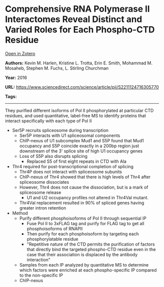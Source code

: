 # Comprehensive RNA Polymerase II Interactomes Reveal Distinct and Varied Roles for Each Phospho-CTD Residue
[Open in Zotero](zotero://select/items/@HarlenEtAl_2016a)

**Authors:** Kevin M. Harlen, Kristine L. Trotta, Erin E. Smith, Mohammad M. Mosaheb, Stephen M. Fuchs, L. Stirling Churchman

**Year:** 2016

**URL:** https://www.sciencedirect.com/science/article/pii/S2211124716305770

**Tags:**

---
They purified different isoforms of Pol II phosphorylated at particular CTD residues, and used quantitative, label-free MS to identify proteins that interact specifically with each type of Pol II

- Ser5P recruits spliceosome during transcription 
	- Ser5P interacts with U1 spliceosomal components 
	- ChIP-nexus of U1 subcomplex Mud1 and S5P found that Mud1 occupancy and S5P coincide exactly in a 200bp region just downstream of the 3' splice site of high U1 occupancy genes 
	- Loss of S5P also disrupts splicing 
		- Replaced S5 of first eight repeats in CTD with Ala
- Thr4 required for post-transcriptional completion of splicing 
	- Thr4P does not interact with spliceosome subunits 
	- ChIP-nexus of Thr4 showed that there is high levels of Thr4 after spliceosome dissociates
	- However, Thr4 does not cause the dissociation, but is a mark of spliceosome release 
		- U1 and U2 occupancy profiles not altered in Thr4Val mutant. 
	- Thr4Val replacement resulted in 90% of spliced genes having greater intron retention 
- Method 
	- Purify different phosphoisoforms of Pol II through sequential IP
		- Fuse Pol II to 3xFLAG tag and purify for FLAG tag to get all phosphoisoforms of RNAPII
		- Then purify for each phosphoisoform by targeting each phosphorylatable residue 
		- "Repetitive nature of the CTD permits the purification of factors that directly bind the targeted phospho-CTD residue even in the case that their association is displaced by the antibody interaction"
	- Samples from each IP analyzed by quantitative MS to determine which factors were enriched at each phospho-specific IP compared to the non-specific IP 
	- ChIP-nexus

